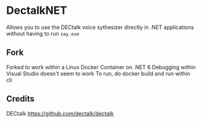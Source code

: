 # DectalkNET
 Allows you to use the DECtalk voice sythesizer directly in .NET applications without having to run `say.exe`
 
## Fork
 Forked to work within a Linux Docker Container on .NET 6
 Debugging within Visual Studio doesn't seem to work
 To run, do docker build and run within cli
 
## Credits
 DECtalk https://github.com/dectalk/dectalk